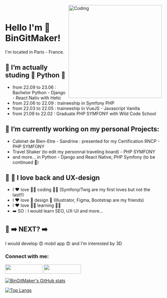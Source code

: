 <p>
  <a><img align="right" alt="Coding" width="300" src="https://res.cloudinary.com/practicaldev/image/fetch/s--sNXjzc6P--/c_limit%2Cf_auto%2Cfl_progressive%2Cq_66%2Cw_880/https://media1.tenor.com/images/0c34272909ee2a4db5606a014082312b/tenor.gif%3Fitemid%3D15828752">
</a></br>
</p>

# Hello I'm :rainbow: BinGitMaker! 


I'm located in Paris - France.

## :rainbow: I’m actually studing :snake: Python :snake: 

- from 22.09 to 23.06 : Bachelor Python - Django - React Nativ with Hetic
- from 22.06 to 22.09 : traineeship in Symfony PHP
- from 22.03 to 22.05 : traineeship in VueJS - Javascript Vanilla 
- from 21.09 to 22.02 : Graduate PHP SYMFONY with Wild Code School

## :rainbow: I’m currently working on my personal Projects: 
   - Cabinet de Bien-Etre - Sandrine : presented for my Certification RNCP - PHP SYMFONY
   - Travel Shaker (to edit my personnal traveling board) - PHP SYMFONY
   - and more... in Python - Django and React Native, PHP Symfony (to be continued :muscle:)
   
## :rainbow: :unicorn: I love back and UX-design
- I :heart: love :woman_technologist: coding :woman_technologist: (Symfony/Twig are my first loves but not the last!!)
- I :heart: love :art: design :art: (Illustrator, Figma, Bootstrap are my friends)
- I :heart: love :woman_student: learning :woman_student: 
- :arrow_right: SO : I would learn SEO, UX-UI and more...

## :rainbow: :arrow_right: NEXT? :arrow_right: 
I would develop :heart_eyes: mobil app :heart_eyes: and I'm interested by 3D 


<h3 align="left">Connect with me:</h3>
<p align="left">
<a href="https://www.linkedin.com/in/dbinoisdev/" target="blank"><img align="center" src="https://img.shields.io/badge/LinkedIn-0077B5?style=for-the-badge&logo=linkedin&logoColor=white" alt="" height="30" width="120" /></a>
<a href="https://www.instagram.com/bingitmaker" target="blank"><img align="center" src="https://img.shields.io/badge/Instagram-E4405F?style=for-the-badge&logo=instagram&logoColor=white" alt="" height="30" width="120"/></a>
</p>


[![BinGitMaker's GitHub stats](https://github-readme-stats.vercel.app/api?username=BinGitMaker&theme=panda&show_icons=true)](https://github.com/BinGitMaker/github-readme-stats)

[![Top Langs](https://github-readme-stats.vercel.app/api/top-langs/?username=BinGitMaker&langs_count=5&theme=panda&show_icons=true)](https://github.com/BinGitMaker/github-readme-stats)
